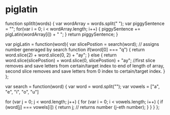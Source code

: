 # piglatin
function splitIt(words) {
    var wordArray = words.split(" ");
    var piggySentence = "";
    for(var i = 0; i < wordArray.length; i++) {
        piggySentence += pigLatin(wordArray[i]) + " ";
    }
    return piggySentence;
}

var pigLatin = function(word){
  var slicePostion = search(word); // assigns number generaged by search function
  if(word[0] === "q") {
    return word.slice(2) + word.slice(0, 2) + "ay";
  } else {
    return word.slice(slicePostion) + word.slice(0, slicePostion) + "ay"; //first slice removes and save letters from certain/target index to end of length of array, second slice removes and save letters from 0 index to certain/target index.
    }
};

var search = function(word) {
  var  word = word.split("");
  var vowels = ["a", "e", "i", "o", "u"]

  for (var j = 0; j < word.length; j++) {
    for (var i = 0; i < vowels.length; i++) {
      if (word[j]  === vowels[i]) {
        return j;     // returns number (j-eth number);
      }
    }
  }
};
